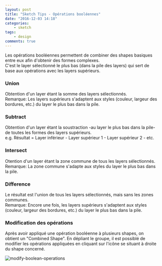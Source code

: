 ```yaml
---
layout: post
title: "Sketch Tips - Opérations booléennes"
date: "2016-12-03 14:18"
categories:
    - sketch
tags:
    - design
comments: true
---
```


Les opérations booléennes permettent de combiner des shapes basiques entre eux afin d'obtenir des formes complexes.<br>
C'est le layer sélectionné le plus bas (dans la pile des layers) qui sert de base aux opérations avec les layers supérieurs.

### Union

Obtention d'un layer étant la somme des layers sélectionnés.<br>
Remarque: Les layers supérieurs s'adaptent aux styles (couleur, largeur des bordures, etc.) du layer le plus bas dans la pile.

### Subtract
Obtention d'un layer étant la soustraction -au layer le plus bas dans la pile- de toutes les formes des layers supérieurs.<br>
e.g. Résultat = Layer inférieur - Layer supérieur 1 - Layer supérieur 2 - etc.

### Intersect
Otention d'un layer étant la zone commune de tous les layers sélectionnés.<br>
Remarque: La zone commune s'adapte aux styles du layer le plus bas dans la pile.

### Difference

Le résultat est l'union de tous les layers sélectionnés, mais sans les zones communes.<br>
Remarque: Encore une fois, les layers supérieurs s'adaptent aux styles (couleur, largeur des bordures, etc.) du layer le plus bas dans la pile.

### Modification des opérations

Après avoir appliqué une opération booléenne à plusieurs shapes, on obtient un "Combined Shape".
En dépliant le groupe, il est possiblé de modifier les opérations appliquées en cliquant sur l'icône se situant à droite du shape concerné.

<img src="{{ site.url }}/assets/images/2016-12-03-sketch-bool-operations/03_12_2016_15_34.png" alt="modify-boolean-operations">
